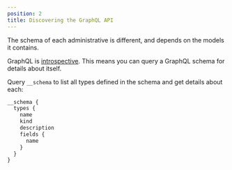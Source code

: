 ```yaml
---
position: 2
title: Discovering the GraphQL API
---
```


The schema of each administrative is different, and depends on the models it contains.

GraphQL is [introspective](http://graphql.org/learn/introspection/). This means you can query a GraphQL schema for details about itself. 

Query `__schema` to list all types defined in the schema and get details about each:

```graphql
__schema {
  types {
    name
    kind
    description
    fields {
      name
    }
  }
}
```
